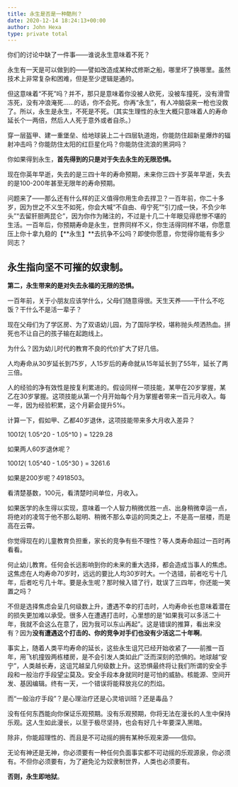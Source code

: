 ```yaml
---
title: 永生是否是一种酷刑？
date: 2020-12-14 18:24:13+00:00
author: John Hexa
type: private total
---
```

你们的讨论中缺了一件事——谁说永生意味着不死？

永生有一天是可以做到的——譬如改造成某种忒修斯之船，哪里坏了换哪里。虽然技术上非常复杂和困难，但是至少逻辑是通的。

但这意味着“不死”吗？并不，那只是意味着你没被人砍死，没被车撞死，没有滑雪冻死，没有冲浪淹死……的话，你不会死。你再“永生”，有人冲脑袋来一枪也没救了。所以，永生是永生，不死是不死。（其实生理性的永生大概只意味着人的寿命延长个一两倍，然后人人死于意外或者自杀。）

穿一层盔甲、建一重堡垒、给地球装上二十四层轨道炮，你能防住超新星爆炸的辐射冲击吗？你能防住太阳的红巨星化吗？你能防住流浪的黑洞吗？

你如果得到永生，**首先得到的只是对于失去永生的无限恐惧。**

现在你英年早逝，失去的是三四十年的寿命预期，未来你三四十岁英年早逝，失去的是100-200年甚至无限年的寿命预期。

问题来了——那么还有什么样的正义值得你用生命去捍卫？一百年前，你二十多岁，因为世之不义生不如死，你会大喊“不自由、毋宁死”“引刀成一快，不负少年头”“去留肝胆两昆仑”，因为你作为赌注的，不过是十几二十年眼见得悲惨不堪的生活。一百年后，你预期寿命是永生，世界同样不义，你生活得同样不堪，你愿意压上你十拿九稳的【**永生】**去抗争不公吗？即使你愿意，你觉得你能有多少同志？

**永生指向坚不可摧的奴隶制。**
-----------------

  


**第二，永生带来的是对失去永福的无限的恐惧。**

一百年前，关于小朋友应该学什么，父母们随意得很。天生天养——干什么不吃饭？干什么不是活一辈子？

现在父母们为了学区房、为了双语幼儿园，为了国际学校，堪称抛头颅洒热血。拼死也不让自己的孩子输在起跑线上。

为什么？因为幼儿时代的教育不良的代价扩大了好几倍。

人均寿命从30岁延长到75岁，人15岁后的寿命就从15年延长到了55年，延长了两三倍。

人的经验的净有效性是按复利累进的。假设同样一项技能，某甲在20岁掌握，某乙在30岁掌握。这项技能从第一个月开始每个月为掌握者带来一百元月收入。每一年，因为经验积累，这个月薪会提升5%。

计算一下，假如甲、乙都40岁退休，这项技能带来多大月收入差异？

100*12*( 1.05^20 - 1.05^10 ) = 1229.28

如果两人60岁退休呢？

100*12*( 1.05^40 - 1.05^30 ) = 3261.6

如果是200岁呢？4918503。

看清楚基数，100元，看清楚时间单位，月收入。

如果医学的永生得以实现，意味着一个人智力稍微优胜一点、出身稍微幸运一点，将绝对的凌驾于他不那么聪明、稍微不那么幸运的同类之上，不是高一层楼，而是高在云霄。

你觉得现在的儿童教育负担重，家长的竞争有些不理性？等人类寿命超过一百时再看看。

何止幼儿教育。任何会长远影响到你的未来的重大选择，都会造成当事人的焦虑。这焦虑在人均寿命70岁时，远远的要比人均30岁时大。一个选错，前者吃亏十几年，后者吃亏几十年。要是永生呢？那时候入错了行，耽误了三四年，你还能一笑置之吗？

不但是选择焦虑会呈几何级数上升，遭遇不幸的打击时，人均寿命长也意味着潜在的损失更加难以承受。很多人在遭遇打击时，心里想的是“如果我可以多活二十年，我就不会这么在意了，因为我可以东山再起”。这是错误的推算，看出来没有？因为**没有遭遇这个打击的、你的竞争对手们也没有少活这二十年啊**。

  


事实上，随着人类平均寿命的延长，这些永生诅咒已经开始收紧了——前推一百年，用飞机撞毁两栋楼房，是不会引发人类如此广泛而深刻的恐惧的。地球越“安宁”，人类越长寿，这诅咒越呈几何级数上升。这恐惧最终将让我们所谓的安全手段和一般治疗手段望尘莫及。安全手段本身就同时是可怕的威胁。核能源、空间开发、基因编辑。终有一天，一个错误将能释放兆亿的烈焰。

而“一般治疗手段”？是心理治疗还是心灵培训班？还是毒品？

没有任何东西能向你保证乐观预期。没有乐观预期，你将无法在漫长的人生中保持乐观。这人生如此漫长，以至于极尽坚持，也会有好几十年要深入黑暗。

除非，你能超理性的、而且是不可动摇的拥有某种乐观来源——信仰。

无论有神还是无神，你必须要有一种任何负面事实都不可动摇的乐观源泉，你必须有。不但你必须要有，为了避免沦为奴隶制世界，人类也必须要有。

**否则，永生即地狱**。



